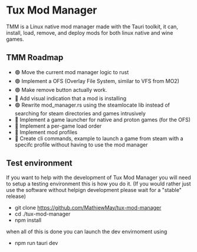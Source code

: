 # Tux Mod Manager
TMM is a Linux native mod manager made with the Tauri toolkit, it can, install, load, remove, and deploy mods for both linux native and wine games.

## TMM Roadmap
 - 🟢 Move the current mod manager logic to rust
 - 🟢 Implement a OFS (Overlay File System, similar to VFS from MO2)
 - 🟢 Make remove button actually work.
 - 🔴 Add visual indication that a mod is installing
 - 🟢 Rewrite mod_manager.rs using the steamlocate lib instead of searching for steam directories and games intrusively
 - 🔴 Implement a game launcher for native and proton games (for the OFS)
 - 🔴 Implement a per-game load order
 - 🔴 Implement mod profiles
 - 🔴 Create cli commands, example to launch a game from steam with a specifc profile without having to use the mod manager

## Test environment
If you want to help with the development of Tux Mod Manager you will need to setup a testing environment this is how you do it.
(If you would rather just use the software without helpign development please wait for a "stable" release)

- git clone https://github.com/MathiewMay/tux-mod-manager
- cd ./tux-mod-manager
- npm install

when all of this is done you can launch the dev envirnoment using

- npm run tauri dev
